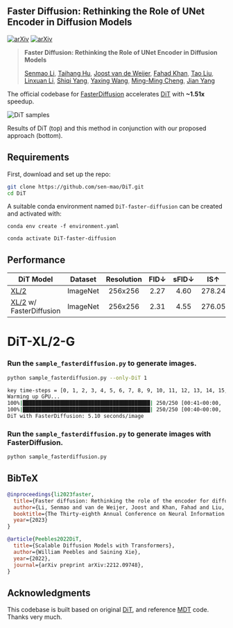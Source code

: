 ## Faster Diffusion: Rethinking the Role of UNet Encoder in Diffusion Models

[![arXiv](https://img.shields.io/badge/arXiv-FasterDiffusion-<COLOR>.svg)](https://arxiv.org/abs/2312.09608) [![arXiv](https://img.shields.io/badge/paper-FasterDiffusion-b31b1b.svg)](https://arxiv.org/abs/2312.09608.pdf)
> **Faster Diffusion: Rethinking the Role of UNet Encoder in Diffusion Models**
>
> [Senmao Li](https://github.com/sen-mao), [Taihang Hu](https://github.com/hutaiHang), [Joost van de Weijer](https://scholar.google.com/citations?user=Gsw2iUEAAAAJ&hl=en&oi=sra), [Fahad Khan](https://sites.google.com/view/fahadkhans/home), [Tao Liu](ltolcy0@gmail.com), [Linxuan Li](https://github.com/Potato-lover), [Shiqi Yang](https://www.shiqiyang.xyz/), [Yaxing Wang](https://yaxingwang.netlify.app/author/yaxing-wang/), [Ming-Ming Cheng](https://mmcheng.net/), [Jian Yang](https://scholar.google.com.hk/citations?user=6CIDtZQAAAAJ&hl=en)

The official codebase for [FasterDiffusion](https://arxiv.org/abs/2312.09608) accelerates [DiT](https://github.com/facebookresearch/DiT) with **~1.51x** speedup.


![DiT samples](visuals/infer_dit.jpg)

Results of DiT (top) and this method in conjunction with our proposed approach (bottom).

## Requirements

First, download and set up the repo:

```bash
git clone https://github.com/sen-mao/DiT.git
cd DiT
```

A suitable conda environment named `DiT-faster-diffusion` can be created
and activated with:

```
conda env create -f environment.yaml

conda activate DiT-faster-diffusion
```

## Performance

| DiT Model               | Dataset | Resolution | FID&darr; | sFID&darr; | IS&uarr; | Precision&uarr; | Recall&uarr; | s/image&darr; |
|-------------------------|:--------:|:----------:|:---------:|:----------:|:--------:|:---------------:|:------------:|:-------------:|
| [XL/2](https://dl.fbaipublicfiles.com/DiT/models/DiT-XL-2-256x256.pt)                    | ImageNet |  256x256   |   2.27    |    4.60    |  278.24  |      0.83       |     0.57     |     5.13      |
| [XL/2](https://dl.fbaipublicfiles.com/DiT/models/DiT-XL-2-256x256.pt) w/ FasterDiffusion | ImageNet |  256x256   |   2.31    |    4.55    |  276.05  |      0.82       |     0.57     |     3.26      |


# DiT-XL/2-G

### Run the `sample_fasterdiffusion.py` to generate images.
```bash
python sample_fasterdiffusion.py --only-DiT 1 
```


```bash
key time-steps = [0, 1, 2, 3, 4, 5, 6, 7, 8, 9, 10, 11, 12, 13, 14, 15, 16, 17, 18, 19, 20, 21, 22, 23, 24, 25, 26, 27, 28, 29, 30, 31, 32, 33, 34, 35, 36, 37, 38, 39, 40, 41, 42, 43, 44, 45, 46, 47, 48, 49, 50, 51, 52, 53, 54, 55, 56, 57, 58, 59, 60, 61, 62, 63, 64, 65, 66, 67, 68, 69, 70, 71, 72, 73, 74, 75, 76, 77, 78, 79, 80, 81, 82, 83, 84, 85, 86, 87, 88, 89, 90, 91, 92, 93, 94, 95, 96, 97, 98, 99, 100, 101, 102, 103, 104, 105, 106, 107, 108, 109, 110, 111, 112, 113, 114, 115, 116, 117, 118, 119, 120, 121, 122, 123, 124, 125, 126, 127, 128, 129, 130, 131, 132, 133, 134, 135, 136, 137, 138, 139, 140, 141, 142, 143, 144, 145, 146, 147, 148, 149, 150, 151, 152, 153, 154, 155, 156, 157, 158, 159, 160, 161, 162, 163, 164, 165, 166, 167, 168, 169, 170, 171, 172, 173, 174, 175, 176, 177, 178, 179, 180, 181, 182, 183, 184, 185, 186, 187, 188, 189, 190, 191, 192, 193, 194, 195, 196, 197, 198, 199, 200, 201, 202, 203, 204, 205, 206, 207, 208, 209, 210, 211, 212, 213, 214, 215, 216, 217, 218, 219, 220, 221, 222, 223, 224, 225, 226, 227, 228, 229, 230, 231, 232, 233, 234, 235, 236, 237, 238, 239, 240, 241, 242, 243, 244, 245, 246, 247, 248, 249, 250]
Warming up GPU...
100%|█████████████████████████████████████████| 250/250 [00:41<00:00,  6.09it/s]
100%|█████████████████████████████████████████| 250/250 [00:40<00:00,  6.16it/s]
DiT with FasterDiffusion: 5.10 seconds/image
```

### Run the `sample_fasterdiffusion.py` to generate images with FasterDiffusion.
```bash
python sample_fasterdiffusion.py 
```

## BibTeX

```bibtex
@inproceedings{li2023faster,
  title={Faster diffusion: Rethinking the role of the encoder for diffusion model inference},
  author={Li, Senmao and van de Weijer, Joost and Khan, Fahad and Liu, Tao and Li, Linxuan and Yang, Shiqi and Wang, Yaxing and Cheng, Ming-Ming and others},
  booktitle={The Thirty-eighth Annual Conference on Neural Information Processing Systems},
  year={2023}
}

@article{Peebles2022DiT,
  title={Scalable Diffusion Models with Transformers},
  author={William Peebles and Saining Xie},
  year={2022},
  journal={arXiv preprint arXiv:2212.09748},
}
```


## Acknowledgments
This codebase is built based on original [DiT](https://github.com/facebookresearch/DiT), and reference [MDT](https://github.com/sail-sg/MDT/tree/main) code. Thanks very much.
